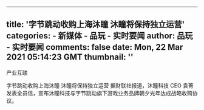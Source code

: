 
---
title: '字节跳动收购上海沐瞳 沐瞳将保持独立运营'
categories: 
    - 新媒体
    - 品玩 - 实时要闻
author: 品玩 - 实时要闻
comments: false
date: Mon, 22 Mar 2021 05:14:23 GMT
thumbnail: ''
---

<div>   
产业互联


字节跳动收购上海沐瞳 沐瞳将保持独立运营
据财联社报道，沐瞳科技 CEO 袁菁发表全员信，宣布沐瞳科技与字节跳动旗下游戏业务品牌朝夕光年达成战略收购协议。
  
</div>
            